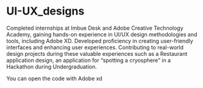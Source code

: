 # UI-UX_designs
Completed internships at Imbue Desk and Adobe Creative Technology Academy, gaining hands-on experience in UI/UX design methodologies and tools, including Adobe XD. Developed proficiency in creating user-friendly interfaces and enhancing user experiences. Contributing to real-world design projects during these valuable experiences such as a Restaurant application design, an
application for “spotting a cryosphere” in a Hackathon during Undergraduation.

You can open the code with Adobe xd
